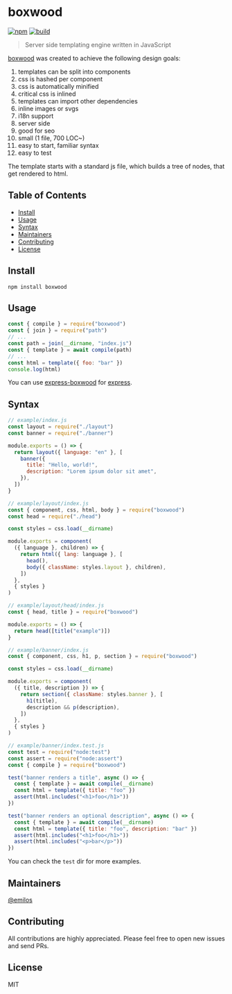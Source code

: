 # boxwood

[![npm](https://img.shields.io/npm/v/boxwood.svg)](https://www.npmjs.com/package/boxwood)
[![build](https://github.com/buxlabs/boxwood/workflows/build/badge.svg)](https://github.com/buxlabs/boxwood/actions)

> Server side templating engine written in JavaScript

[boxwood](https://github.com/buxlabs/boxwood) was created to achieve the following design goals:

1. templates can be split into components
2. css is hashed per component
3. css is automatically minified
4. critical css is inlined
5. templates can import other dependencies
6. inline images or svgs
7. i18n support
8. server side
9. good for seo
10. small (1 file, 700 LOC~)
11. easy to start, familiar syntax
12. easy to test

The template starts with a standard js file, which builds a tree of nodes, that get rendered to html.

## Table of Contents

- [Install](#install)
- [Usage](#usage)
- [Syntax](#syntax)
- [Maintainers](#maintainers)
- [Contributing](#contributing)
- [License](#license)

## Install

`npm install boxwood`

## Usage

```js
const { compile } = require("boxwood")
const { join } = require("path")
// ...
const path = join(__dirname, "index.js")
const { template } = await compile(path)
// ...
const html = template({ foo: "bar" })
console.log(html)
```

You can use [express-boxwood](https://www.npmjs.com/package/express-boxwood) for [express](https://www.npmjs.com/package/express).

## Syntax

```js
// example/index.js
const layout = require("./layout")
const banner = require("./banner")

module.exports = () => {
  return layout({ language: "en" }, [
    banner({
      title: "Hello, world!",
      description: "Lorem ipsum dolor sit amet",
    }),
  ])
}
```

```js
// example/layout/index.js
const { component, css, html, body } = require("boxwood")
const head = require("./head")

const styles = css.load(__dirname)

module.exports = component(
  ({ language }, children) => {
    return html({ lang: language }, [
      head(),
      body({ className: styles.layout }, children),
    ])
  },
  { styles }
)
```

```js
// example/layout/head/index.js
const { head, title } = require("boxwood")

module.exports = () => {
  return head([title("example")])
}
```

```js
// example/banner/index.js
const { component, css, h1, p, section } = require("boxwood")

const styles = css.load(__dirname)

module.exports = component(
  ({ title, description }) => {
    return section({ className: styles.banner }, [
      h1(title),
      description && p(description),
    ])
  },
  { styles }
)
```

```js
// example/banner/index.test.js
const test = require("node:test")
const assert = require("node:assert")
const { compile } = require("boxwood")

test("banner renders a title", async () => {
  const { template } = await compile(__dirname)
  const html = template({ title: "foo" })
  assert(html.includes("<h1>foo</h1>"))
})

test("banner renders an optional description", async () => {
  const { template } = await compile(__dirname)
  const html = template({ title: "foo", description: "bar" })
  assert(html.includes("<h1>foo</h1>"))
  assert(html.includes("<p>bar</p>"))
})
```

You can check the `test` dir for more examples.

## Maintainers

[@emilos](https://github.com/emilos)

## Contributing

All contributions are highly appreciated. Please feel free to open new issues and send PRs.

## License

MIT

